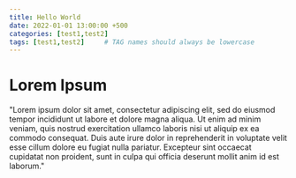```yaml
---
title: Hello World
date: 2022-01-01 13:00:00 +500
categories: [test1,test2]
tags: [test1,test2]     # TAG names should always be lowercase
---
```


# Lorem Ipsum

"Lorem ipsum dolor sit amet, consectetur adipiscing elit, sed do eiusmod tempor incididunt ut labore et dolore magna aliqua. Ut enim ad minim veniam, quis nostrud exercitation ullamco laboris nisi ut aliquip ex ea commodo consequat. Duis aute irure dolor in reprehenderit in voluptate velit esse cillum dolore eu fugiat nulla pariatur. Excepteur sint occaecat cupidatat non proident, sunt in culpa qui officia deserunt mollit anim id est laborum."
